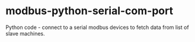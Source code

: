 # modbus-python-serial-com-port
Python code - connect to a serial modbus devices to fetch data from list of slave machines.
